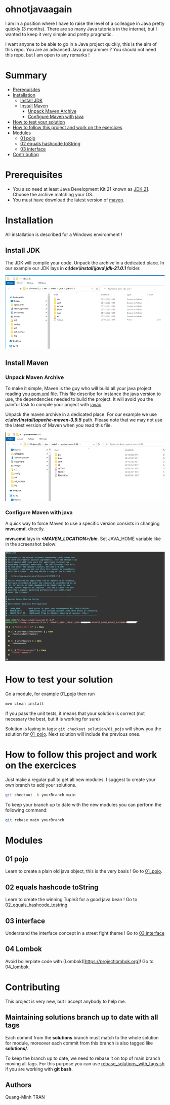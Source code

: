 # ohnotjavaagain
I am in a position where I have to raise the level of a colleague in Java pretty quickly (3 months).
There are so many Java tutorials in the internet, but I wanted to keep it very simple and pretty pragmatic.

I want anyone to be able to go in a Java project quickly, this is the aim of this repo. You are an advanced Java programmer ? You should not need this repo, but I am open to any remarks !

# Summary

- [Prerequisites](#prerequisites)
- [Installation](#installation)
  - [Install JDK](#install-jdk)
  - [Install Maven](#install-maven)
    - [Unpack Maven Archive](#unpack-maven-archive)
    - [Configure Maven with java](#configure-maven-with-java)
- [How to test your solution](#how-to-test-your-solution)
- [How to follow this project and work on the exercices](#how-to-follow-this-project-and-work-on-the-exercices)
- [Modules](#modules)
  - [01 pojo](#01-pojo)
  - [02 equals hashcode toString](#02-equals-hashcode-tostring)
  - [03 interface](#03-interface)
- [Contributing](#contributing)

# Prerequisites

- You also need at least Java Development Kit 21 known as [JDK 21](https://jdk.java.net/21). Choose the archive matching your OS.
- You must have download the latest version of [maven](https://maven.apache.org/download.cgi).

# Installation

All installation is described for a Windows environment !

## Install JDK

The JDK will compile your code. Unpack the archive in a dedicated place. In our example our JDK lays in _**c:\dev\install\java\jdk-21.0.1**_
folder.

![java 21 location](images/java21_path.png)

## Install Maven

### Unpack Maven Archive

To make it simple, Maven is the guy who will build all your java project reading you [pom.xml](pom.xml) file. This file
describe for instance the java version to use, the dependencies needed to build the project. It will avoid you the painful
task to compile your project with [javac](https://docs.oracle.com/en/java/javase/21/docs/specs/man/javac.html).

Unpack the maven archive in a dedicated place. For our example we use _**c:\dev\install\apache-maven-3.9.5**_ path.
Please note that we may not use the latest version of Maven when you read this file.

![maven location](images/maven_location.png)

### Configure Maven with java

A quick way to force Maven to use a specific version consists in changing **mvn.cmd**.
directly.

**mvn.cmd** lays in **_<MAVEN_LOCATION>/bin_**. Set JAVA_HOME variable like in the screenshot below:

![java_home_in_mvn.png](images/java_home_in_mvn.png)

# How to test your solution
Go a module, for example [01_pojo](01_pojo) then run
```bash
mvn clean install
```

If you pass the unit tests, it means that your solution is correct (not necessary the best, but it is working for sure)

Solution is laying in tags: `git checkout solution/01_pojo` will show you the solution for [01_pojo](01_pojo). Next solution
will include the previous ones.

# How to follow this project and work on the exercices

Just make a regular pull to get all new modules. I suggest to create your own branch to add your solutions.
```bash
git checkout -b yourBranch main
```
To keep your branch up to date with the new modules you can perform the following command:
```bash
git rebase main yourBranch
```

# Modules

## 01 pojo

Learn to create a plain old java object, this is the very basis ! Go to [01_pojo](01_pojo).

## 02 equals hashcode toString

Learn to create the winning Tuple3 for a good java bean ! Go to [02_equals_hashcode_tostring](02_equals_hashcode_tostring)

## 03 interface

Understand the interface concept in a street fight theme ! Go to [03 interface](03_interface)

## 04 Lombok

Avoid boilerplate code with (Lombok)[https://projectlombok.org]! Go to [04_lombok](04_lombok).

# Contributing

This project is very new, but I accept anybody to help me.

## Maintaining solutions branch up to date with all tags

Each commit from the **solutions** branch must match to the whole solution for module, moreover each commit from this
branch is also tagged like **solutions/<module name>**.

To keep the branch up to date, we need to rebase it on top of main branch moving all tags. For this purpose you can use
[rebase_solutions_with_tags.sh](internal/rebase_solutions_with_tags.sh) if you are working with **git bash**.

## Authors

Quang-Minh TRAN